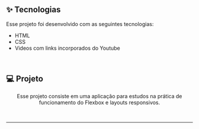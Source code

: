 


## ✨ Tecnologias

Esse projeto foi desenvolvido com as seguintes tecnologias:

- HTML
- CSS
- Videos com links incorporados do Youtube

<br>

## 💻 Projeto

<p align="center">
Esse projeto consiste em uma aplicação para estudos na prática de funcionamento do Flexbox e layouts responsivos.

</p>
 
<br> 
 


---
<br>
<br>
